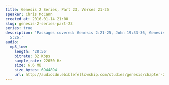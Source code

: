 ```yaml
---
title: Genesis 2 Series, Part 23, Verses 21-25
speaker: Chris McCann
created_at: 2016-01-14 21:00
slug: genesis-2-series-part-23
series: true
description: 'Passages covered: Genesis 2:21-25, John 19:33-36, Genesis 24:1-8, Ephesians
  5:26.'
audio:
  mp3_low:
    length: '28:56'
    bitrate: 32 Kbps
    sample_rate: 22050 Hz
    size: 6.6 MB
    size_bytes: 6944894
    url: http://audiocdn.ebiblefellowship.com/studies/genesis/chapter-2/2016.01.14_McCann_-_Genesis_2_Series_Part_23.mp3
---
```

